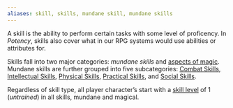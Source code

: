 ```yaml
---
aliases: skill, skills, mundane skill, mundane skills
---
```

   
A skill is the ability to perform certain tasks with some level of proficency. In _Potency_, skills also cover what in our RPG systems would use abilities or attributes for.   
   
Skills fall into two major categories: _mundane skills_ and [aspects of magic](../Magic/Aspects%20of%20Magic.md). Mundane skills are further grouped into five subcategories: [Combat Skills](../Skills/Combat%20Skills.md), [Intellectual Skills](../Skills/Intellectual%20Skills.md), [Physical Skills](../Skills/Physical%20Skills.md), [Practical Skills](../Skills/Practical%20Skills.md), and [Social Skills](../Skills/Social%20Skills.md).    
   
Regardless of skill type, all player character’s start with a [skill level](../Skills/Skill%20Level.md) of 1 (_untrained_) in all skills, mundane and magical.